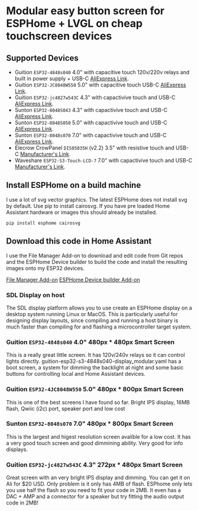 # Modular easy button screen for ESPHome + LVGL on cheap touchscreen devices

## Supported Devices
* Guition `ESP32-4848s040` 4.0" with capacitive touch 120v/220v relays and built in power supply + USB-C [AliExpress Link](https://www.aliexpress.com/item/3256806436431838.html).
* Guition `ESP32-JC8048W550` 5.0" with capacitive touch USB-C [AliExpress Link](https://www.aliexpress.com/item/3256806546911788.html).
* Guition `ESP32-jc4827w543C` 4.3" with capactivive touch and USB-C  [AliExpress Link](https://www.aliexpress.com/item/3256806543342794.html).
* Sunton `ESP32-8048S043` 4.3" with capactivive touch and USB-C [AliExpress Link](https://www.aliexpress.com/item/1005004788147691.html).
* Sunton `ESP32-8048S050` 5.0" with capactivive touch and USB-C [AliExpress Link](https://www.aliexpress.com/item/1005004952694042.html).
* Sunton `ESP32-8048s070` 7.0" with capactivive touch and USB-C [AliExpress Link](https://www.aliexpress.com/item/3256807882909237.html).
* Elecrow CrowPanel `DIS05035H` (v2.2) 3.5" with resistive touch and USB-C  [Manufacturer's Link](https://www.elecrow.com/esp32-display-3-5-inch-hmi-display-spi-tft-lcd-touch-screen.html).
* Waveshare `ESP32-S3-Touch-LCD-7` 7.0" with capactivive touch and USB-C [Manufacturer's Link](https://www.waveshare.com/esp32-s3-touch-lcd-7.htm).

## Install ESPHome on a build machine

I use a lot of svg vector graphics. The latest ESPHome does not install svg by default. Use pip to install cairosvg. If you have pre loaded Home Assistant hardware or images this should already be installed.

```
pip install esphome cairosvg
```

## Download this code in Home Assistant

I use the File Manager Add-on to download and edit code from Git repos and the ESPHome Device builder to build the code and install the resulting images onto my ESP32 devices.

[File Manager Add-on](https://github.com/home-assistant/addons/tree/master/configurator)
[ESPHome Device builder Add-on](https://esphome.io/)

### SDL Display on host

The SDL display platform allows you to use create an ESPHome display on a desktop system running Linux or MacOS. This is particularly useful for designing display layouts, since compiling and running a host binary is much faster than compiling for and flashing a microcontroller target system.

### Guition `ESP32-4848s040` 4.0" 480px * 480px Smart Screen

This is a really great little screen. It has 120v/240v relays so it can control lights directly.  guition-esp32-s3-4848s040-display_modular.yaml has a boot screen, a system for dimming the backlight at night and some basic buttons for controlling local and Home Assistant devices.

### Guition `ESP32-4JC8048W550` 5.0" 480px * 800px Smart Screen

This is one of the best screens I have found so far. Bright IPS display, 16MB flash, Qwiic (i2c) port, speaker port and low cost

### Sunton `ESP32-8048s070` 7.0" 480px * 800px Smart Screen

This is the largest and higest resolution screen avalible for a low cost. It has a very good touch screen and good dimmining ability. Very good for info displays.

### Guition `ESP32-jc4827w543C` 4.3" 272px * 480px Smart Screen

Great screen with an very bright IPS display and dimming. You can get it on Ali for $20 USD. Only problem is it only has 4MB of flash. ESPhome only lets you use half the flash so you need to fit your code in 2MB. It even has a DAC + AMP and a connector for a speaker but try fitting the audio output code in 2MB!
